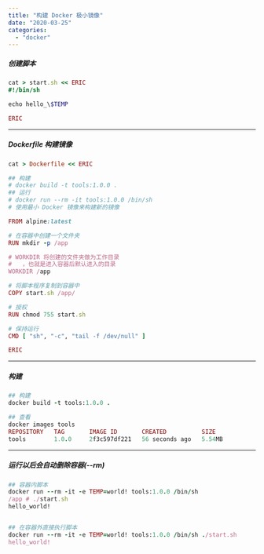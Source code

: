 ```yaml
---
title: "构建 Docker 极小镜像"
date: "2020-03-25"
categories: 
  - "docker"
---
```


##### 创建脚本

```ruby
cat > start.sh << ERIC
#!/bin/sh

echo hello_\$TEMP

ERIC

```

* * *

##### Dockerfile 构建镜像

```ruby
cat > Dockerfile << ERIC

## 构建
# docker build -t tools:1.0.0 .
## 运行
# docker run --rm -it tools:1.0.0 /bin/sh
# 使用最小 Docker 镜像来构建新的镜像

FROM alpine:latest

# 在容器中创建一个文件夹
RUN mkdir -p /app

# WORKDIR 将创建的文件夹做为工作目录
#   ，也就是进入容器后默认进入的目录
WORKDIR /app

# 将脚本程序复制到容器中
COPY start.sh /app/

# 授权
RUN chmod 755 start.sh

# 保持运行
CMD [ "sh", "-c", "tail -f /dev/null" ]

ERIC

```

* * *

##### 构建

```ruby
## 构建
docker build -t tools:1.0.0 .

## 查看
docker images tools
REPOSITORY   TAG       IMAGE ID       CREATED          SIZE
tools        1.0.0     2f3c597df221   56 seconds ago   5.54MB

```

* * *

##### 运行以后会自动删除容器(--rm)

```ruby
## 容器内脚本
docker run --rm -it -e TEMP=world! tools:1.0.0 /bin/sh
/app # ./start.sh
hello_world!


## 在容器外直接执行脚本
docker run --rm -it -e TEMP=world! tools:1.0.0 /bin/sh ./start.sh
hello_world!

```
